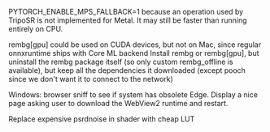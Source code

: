 PYTORCH_ENABLE_MPS_FALLBACK=1 because an operation used by TripoSR is not implemented for Metal. It may still be faster than running entirely on CPU.

rembg[gpu] could be used on CUDA devices, but not on Mac, since regular onnxruntime ships with Core ML backend
Install rembg or rembg[gpu], but uninstall the rembg package itself (so only custom rembg_offline is available), but keep all the dependencies it downloaded (except pooch since we don't want it to connect to the network)

Windows: browser sniff to see if system has obsolete Edge. Display a nice page asking user to download the WebView2 runtime and restart.

Replace expensive psrdnoise in shader with cheap LUT
